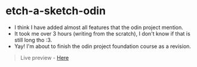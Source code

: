 # etch-a-sketch-odin

- I think I have added almost all features that the odin project mention.
- It took me over 3 hours (writing from the scratch), I don't know if that is still long tho :3.
- Yay! I'm about to finish the odin project foundation course as a revision.

>Live preview - [Here](https://iamwaiyanminhtet.github.io/etch-a-sketch-odin/)